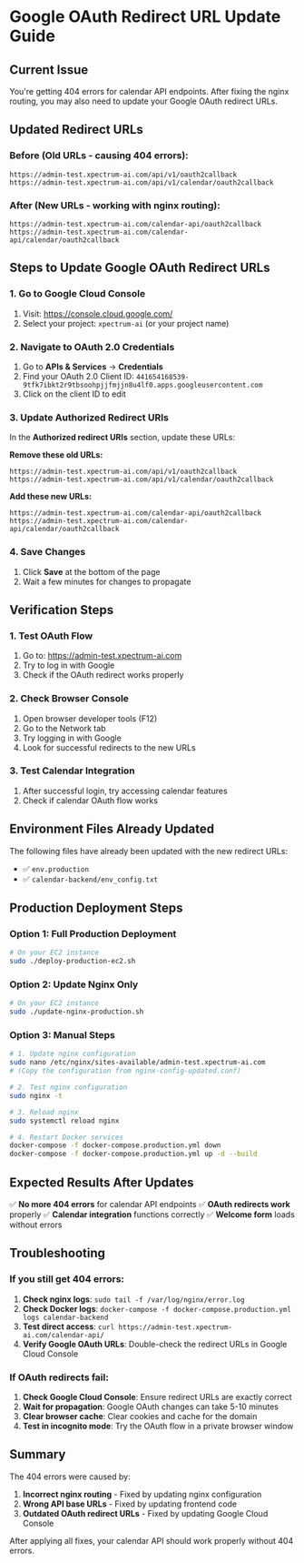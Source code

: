# Google OAuth Redirect URL Update Guide

## Current Issue
You're getting 404 errors for calendar API endpoints. After fixing the nginx routing, you may also need to update your Google OAuth redirect URLs.

## Updated Redirect URLs

### Before (Old URLs - causing 404 errors):
```
https://admin-test.xpectrum-ai.com/api/v1/oauth2callback
https://admin-test.xpectrum-ai.com/api/v1/calendar/oauth2callback
```

### After (New URLs - working with nginx routing):
```
https://admin-test.xpectrum-ai.com/calendar-api/oauth2callback
https://admin-test.xpectrum-ai.com/calendar-api/calendar/oauth2callback
```

## Steps to Update Google OAuth Redirect URLs

### 1. Go to Google Cloud Console
1. Visit: https://console.cloud.google.com/
2. Select your project: `xpectrum-ai` (or your project name)

### 2. Navigate to OAuth 2.0 Credentials
1. Go to **APIs & Services** → **Credentials**
2. Find your OAuth 2.0 Client ID: `441654168539-9tfk7ibkt2r9tbsoohpjjfmjjn8u4lf0.apps.googleusercontent.com`
3. Click on the client ID to edit

### 3. Update Authorized Redirect URIs
In the **Authorized redirect URIs** section, update these URLs:

**Remove these old URLs:**
```
https://admin-test.xpectrum-ai.com/api/v1/oauth2callback
https://admin-test.xpectrum-ai.com/api/v1/calendar/oauth2callback
```

**Add these new URLs:**
```
https://admin-test.xpectrum-ai.com/calendar-api/oauth2callback
https://admin-test.xpectrum-ai.com/calendar-api/calendar/oauth2callback
```

### 4. Save Changes
1. Click **Save** at the bottom of the page
2. Wait a few minutes for changes to propagate

## Verification Steps

### 1. Test OAuth Flow
1. Go to: https://admin-test.xpectrum-ai.com
2. Try to log in with Google
3. Check if the OAuth redirect works properly

### 2. Check Browser Console
1. Open browser developer tools (F12)
2. Go to the Network tab
3. Try logging in with Google
4. Look for successful redirects to the new URLs

### 3. Test Calendar Integration
1. After successful login, try accessing calendar features
2. Check if calendar OAuth flow works

## Environment Files Already Updated

The following files have already been updated with the new redirect URLs:

- ✅ `env.production`
- ✅ `calendar-backend/env_config.txt`

## Production Deployment Steps

### Option 1: Full Production Deployment
```bash
# On your EC2 instance
sudo ./deploy-production-ec2.sh
```

### Option 2: Update Nginx Only
```bash
# On your EC2 instance
sudo ./update-nginx-production.sh
```

### Option 3: Manual Steps
```bash
# 1. Update nginx configuration
sudo nano /etc/nginx/sites-available/admin-test.xpectrum-ai.com
# (Copy the configuration from nginx-config-updated.conf)

# 2. Test nginx configuration
sudo nginx -t

# 3. Reload nginx
sudo systemctl reload nginx

# 4. Restart Docker services
docker-compose -f docker-compose.production.yml down
docker-compose -f docker-compose.production.yml up -d --build
```

## Expected Results After Updates

✅ **No more 404 errors** for calendar API endpoints
✅ **OAuth redirects work** properly
✅ **Calendar integration** functions correctly
✅ **Welcome form** loads without errors

## Troubleshooting

### If you still get 404 errors:
1. **Check nginx logs**: `sudo tail -f /var/log/nginx/error.log`
2. **Check Docker logs**: `docker-compose -f docker-compose.production.yml logs calendar-backend`
3. **Test direct access**: `curl https://admin-test.xpectrum-ai.com/calendar-api/`
4. **Verify Google OAuth URLs**: Double-check the redirect URLs in Google Cloud Console

### If OAuth redirects fail:
1. **Check Google Cloud Console**: Ensure redirect URLs are exactly correct
2. **Wait for propagation**: Google OAuth changes can take 5-10 minutes
3. **Clear browser cache**: Clear cookies and cache for the domain
4. **Test in incognito mode**: Try the OAuth flow in a private browser window

## Summary

The 404 errors were caused by:
1. **Incorrect nginx routing** - Fixed by updating nginx configuration
2. **Wrong API base URLs** - Fixed by updating frontend code
3. **Outdated OAuth redirect URLs** - Fixed by updating Google Cloud Console

After applying all fixes, your calendar API should work properly without 404 errors. 
